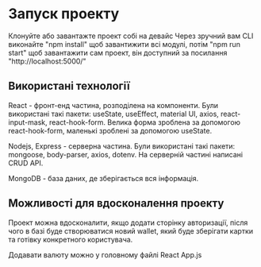 # Запуск проекту
Клонуйте або завантажте проект собі на девайс
Через зручний вам CLI виконайте "npm install" щоб завантижити всі модулі, 
потім "npm run start" щоб завантажити сам проект, він доступний за посилання "http://localhost:5000/"

## Використані технології
React - фронт-енд частина, розподілена на компоненти. Були використані такі пакети: useState, useEffect, 
material UI, axios, react-input-mask, react-hook-form.
Велика форма зроблена за допомогою react-hook-form, маленькі зроблені за допомогою useState.

Nodejs, Express - серверна частина. Були використані такі пакети: mongoose, body-parser, axios, dotenv. 
На серверній частині написані CRUD API.

MongoDB - база даних, де зберігається вся інформація.

## Можливості для вдосконалення проекту
Проект можна вдосконалити, якщо додати сторінку авторизації, після чого в базі буде створюватися новий wallet, 
який буде зберігати картки та готівку конкретного користувача.

Додавати валюту можно у головному файлі React App.js
